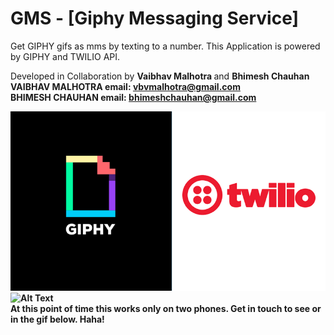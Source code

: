 # GMS - [Giphy Messaging Service]
Get GIPHY gifs as mms by texting to a number.
This Application is powered by GIPHY and TWILIO API.

Developed in Collaboration by <strong> Vaibhav Malhotra </strong> and <strong> Bhimesh Chauhan <strong>
<br/>VAIBHAV MALHOTRA 
email: vbvmalhotra@gmail.com <br/>
BHIMESH CHAUHAN
email: bhimeshchauhan@gmail.com


![](./twif.png)
![Alt Text](output.gif)
<br/>
At this point of time this works only on two phones. Get in touch to see or in the gif below. Haha!
